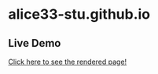 # alice33-stu.github.io

## Live Demo

[Click here to see the rendered page!](https://alice33-stu.github.io/infant_fertility_mortality-analysis/100-final.html)
